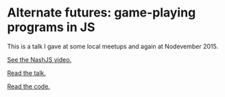 # Alternate futures: game-playing programs in JS

This is a talk I gave at some local meetups and again at Nodevember 2015.

[See the NashJS video.](https://www.youtube.com/watch?v=j8qC9VXGcmA)

[Read the talk.](https://github.com/jorendorff/game-playing/blob/master/talk.md)

[Read the code.](https://github.com/jorendorff/game-playing/blob/master/ai.js)
